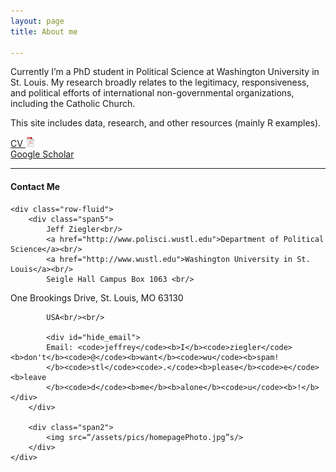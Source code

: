 ```yaml
---
layout: page
title: About me

---
```


Currently I’m a PhD student in Political Science at Washington University in St. Louis. My research broadly relates to the legitimacy, responsiveness, and political efforts of international non-governmental organizations, including the Catholic Church.

This site includes data, research, and other resources (mainly R examples).

[CV ![CV as pdf](icons16/pdf-icon.png)](/assets/JeffZiegler_CV.pdf)<br/>
[Google Scholar](https://scholar.google.com/citations?user=PE2j3DcAAAAJ&hl=sv)<br/>

---

<div class="container">
<h4><a name="contact"></a>Contact Me</h4>

    <div class="row-fluid">
        <div class="span5">
            Jeff Ziegler<br/>
            <a href="http://www.polisci.wustl.edu">Department of Political Science</a><br/>
            <a href="http://www.wustl.edu">Washington University in St. Louis</a><br/>
            Seigle Hall Campus Box 1063 <br/>
One Brookings Drive, St. Louis, MO 63130<br/>

            USA<br/><br/>

            <div id="hide_email">
            Email: <code>jeffrey</code><b>I</b><code>ziegler</code><b>don't</b><code>@</code><b>want</b><code>wu</code><b>spam!
            </b><code>stl</code><code>.</code><b>please</b><code>e</code><b>leave
            </b><code>d</code><b>me</b><b>alone</b><code>u</code><b>!</b>
	</div>
        </div>

        <div class="span2">
            <img src=“/assets/pics/homepagePhoto.jpg”s/>
        </div>
    </div>
</div>
